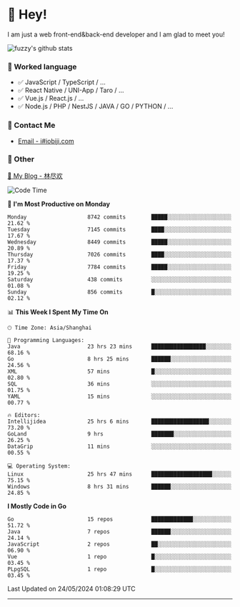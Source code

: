 # 👋 Hey!

I am just a web front-end&back-end developer and I am glad to meet you!

![fuzzy's github stats](https://github-readme-stats.vercel.app/api?username=JaydenForYou&&show_icons=true&&title_color=1abc9c&&icon_color=1abc9c)


### 📝 Worked language

- ✅ JavaScript / TypeScript / ...
- ✅ React Native / UNI-App / Taro / ...
- ✅ Vue.js / React.js / ...
- ✅ Node.js / PHP / NestJS / JAVA / GO / PYTHON / ...

### 📮 Contact Me

- [Email - i#iobiji.com](mailto:i@iobiji.com)


### 🤪 Other

[📌 My Blog - 林尽欢](https://iobiji.com)

<!--START_SECTION:waka-->
![Code Time](http://img.shields.io/badge/Code%20Time-612%20hrs%2011%20mins-blue)

📅 **I'm Most Productive on Monday** 

```text
Monday                   8742 commits        █████░░░░░░░░░░░░░░░░░░░░   21.62 % 
Tuesday                  7145 commits        ████░░░░░░░░░░░░░░░░░░░░░   17.67 % 
Wednesday                8449 commits        █████░░░░░░░░░░░░░░░░░░░░   20.89 % 
Thursday                 7026 commits        ████░░░░░░░░░░░░░░░░░░░░░   17.37 % 
Friday                   7784 commits        █████░░░░░░░░░░░░░░░░░░░░   19.25 % 
Saturday                 438 commits         ░░░░░░░░░░░░░░░░░░░░░░░░░   01.08 % 
Sunday                   856 commits         █░░░░░░░░░░░░░░░░░░░░░░░░   02.12 % 
```


📊 **This Week I Spent My Time On** 

```text
🕑︎ Time Zone: Asia/Shanghai

💬 Programming Languages: 
Java                     23 hrs 23 mins      █████████████████░░░░░░░░   68.16 % 
Go                       8 hrs 25 mins       ██████░░░░░░░░░░░░░░░░░░░   24.56 % 
XML                      57 mins             █░░░░░░░░░░░░░░░░░░░░░░░░   02.80 % 
SQL                      36 mins             ░░░░░░░░░░░░░░░░░░░░░░░░░   01.75 % 
YAML                     15 mins             ░░░░░░░░░░░░░░░░░░░░░░░░░   00.77 % 

🔥 Editors: 
Intellijidea             25 hrs 6 mins       ██████████████████░░░░░░░   73.20 % 
GoLand                   9 hrs               ███████░░░░░░░░░░░░░░░░░░   26.25 % 
DataGrip                 11 mins             ░░░░░░░░░░░░░░░░░░░░░░░░░   00.55 % 

💻 Operating System: 
Linux                    25 hrs 47 mins      ███████████████████░░░░░░   75.15 % 
Windows                  8 hrs 31 mins       ██████░░░░░░░░░░░░░░░░░░░   24.85 % 
```

**I Mostly Code in Go** 

```text
Go                       15 repos            █████████████░░░░░░░░░░░░   51.72 % 
Java                     7 repos             ██████░░░░░░░░░░░░░░░░░░░   24.14 % 
JavaScript               2 repos             ██░░░░░░░░░░░░░░░░░░░░░░░   06.90 % 
Vue                      1 repo              █░░░░░░░░░░░░░░░░░░░░░░░░   03.45 % 
PLpgSQL                  1 repo              █░░░░░░░░░░░░░░░░░░░░░░░░   03.45 % 
```




 Last Updated on 24/05/2024 01:08:29 UTC
<!--END_SECTION:waka-->
---
